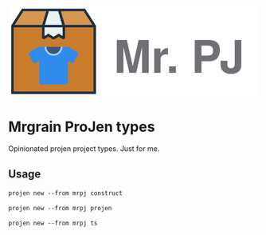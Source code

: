 ![Mr. PJ](./images/wordmark-dynamic.svg)

# **Mr**grain **P**ro**J**en types

Opinionated projen project types. Just for me.

## Usage

```console
projen new --from mrpj construct
```

```console
projen new --from mrpj projen
```

```console
projen new --from mrpj ts
```
